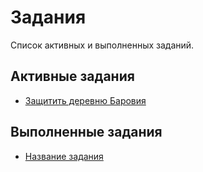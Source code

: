 # Задания

Список активных и выполненных заданий.

## Активные задания

- [Защитить деревню Баровия](active/defend-barovia.md)

## Выполненные задания

- [Название задания](completed/quest-name.md)
